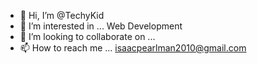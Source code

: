 - 👋 Hi, I’m @TechyKid
- 👀 I’m interested in ... Web Development
- 💞️ I’m looking to collaborate on ...
- 📫 How to reach me ... isaacpearlman2010@gmail.com


<!---
TechyKid/TechyKid is a ✨ special ✨ repository because its `README.md` (this file) appears on your GitHub profile.
You can click the Preview link to take a look at your changes.
--->
